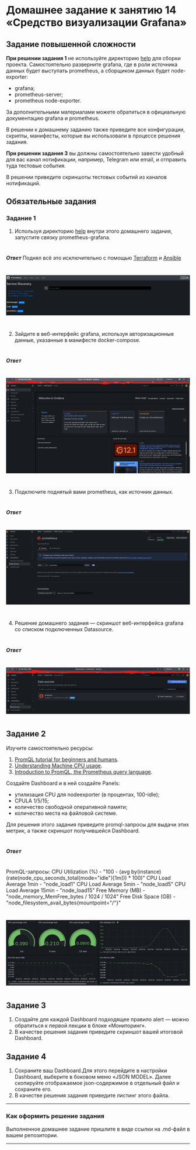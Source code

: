 # Домашнее задание к занятию 14 «Средство визуализации Grafana»

## Задание повышенной сложности

**При решении задания 1** не используйте директорию [help](./help) для сборки проекта. Самостоятельно разверните grafana, где в роли источника данных будет выступать prometheus, а сборщиком данных будет node-exporter:

- grafana;
- prometheus-server;
- prometheus node-exporter.

За дополнительными материалами можете обратиться в официальную документацию grafana и prometheus.

В решении к домашнему заданию также приведите все конфигурации, скрипты, манифесты, которые вы 
использовали в процессе решения задания.

**При решении задания 3** вы должны самостоятельно завести удобный для вас канал нотификации, например, Telegram или email, и отправить туда тестовые события.

В решении приведите скриншоты тестовых событий из каналов нотификаций.

## Обязательные задания

### Задание 1

1. Используя директорию [help](./help) внутри этого домашнего задания, запустите связку prometheus-grafana.
#
***Ответ***
Поднял всё это исключительно с помощью [Terraform](https://github.com/Liberaty/mon_hw_2/tree/main/terraform) и [Ansible](https://github.com/Liberaty/mon_hw_2/tree/main/ansible)
#
![1.1.png](https://github.com/Liberaty/mon_hw_2/blob/main/img/1.1.png?raw=true)
#
2. Зайдите в веб-интерфейс grafana, используя авторизационные данные, указанные в манифесте docker-compose.
#
***Ответ***
#
![1.2.png](https://github.com/Liberaty/mon_hw_2/blob/main/img/1.2.png?raw=true)
#
3. Подключите поднятый вами prometheus, как источник данных.
#
***Ответ***
#
![1.3.png](https://github.com/Liberaty/mon_hw_2/blob/main/img/1.3.png?raw=true)
#
4. Решение домашнего задания — скриншот веб-интерфейса grafana со списком подключенных Datasource.
#
***Ответ***
#
![1.4.png](https://github.com/Liberaty/mon_hw_2/blob/main/img/1.4.png?raw=true)
#

## Задание 2

Изучите самостоятельно ресурсы:

1. [PromQL tutorial for beginners and humans](https://valyala.medium.com/promql-tutorial-for-beginners-9ab455142085).
2. [Understanding Machine CPU usage](https://www.robustperception.io/understanding-machine-cpu-usage).
3. [Introduction to PromQL, the Prometheus query language](https://grafana.com/blog/2020/02/04/introduction-to-promql-the-prometheus-query-language/).

Создайте Dashboard и в ней создайте Panels:

- утилизация CPU для nodeexporter (в процентах, 100-idle);
- CPULA 1/5/15;
- количество свободной оперативной памяти;
- количество места на файловой системе.

Для решения этого задания приведите promql-запросы для выдачи этих метрик, а также скриншот получившейся Dashboard.
#
***Ответ***
#
PromQL-запросы:
CPU Utilization (%) - "100 - (avg by(instance)(rate(node_cpu_seconds_total{mode="idle"}[1m])) * 100)"
CPU Load Average 1min - "node_load1"
CPU Load Average 5min - "node_load5"
CPU Load Average 15min - "node_load15"
Free Memory (MB) - "node_memory_MemFree_bytes / 1024 / 1024"
Free Disk Space (GB) - "node_filesystem_avail_bytes{mountpoint="/"}"
#
![2.2.png](https://github.com/Liberaty/mon_hw_2/blob/main/img/2.2.png?raw=true)
#


## Задание 3

1. Создайте для каждой Dashboard подходящее правило alert — можно обратиться к первой лекции в блоке «Мониторинг».
2. В качестве решения задания приведите скриншот вашей итоговой Dashboard.

## Задание 4

1. Сохраните ваш Dashboard.Для этого перейдите в настройки Dashboard, выберите в боковом меню «JSON MODEL». Далее скопируйте отображаемое json-содержимое в отдельный файл и сохраните его.
2. В качестве решения задания приведите листинг этого файла.

---

### Как оформить решение задания

Выполненное домашнее задание пришлите в виде ссылки на .md-файл в вашем репозитории.

---